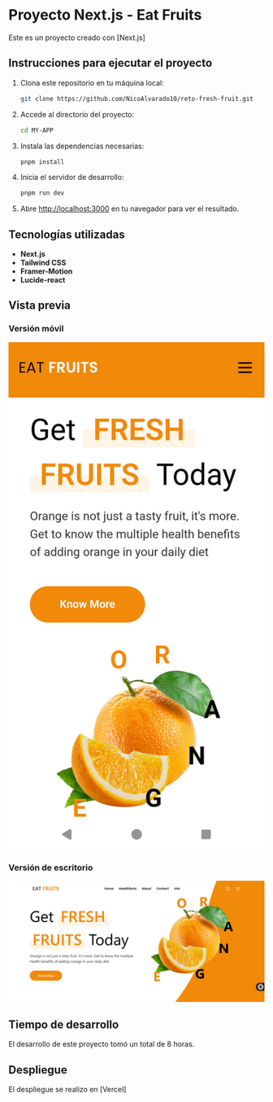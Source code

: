 # Proyecto Next.js - Eat Fruits

Este es un proyecto creado con [Next.js]

## Instrucciones para ejecutar el proyecto

1. Clona este repositorio en tu máquina local:
   ```bash
   git clone https://github.com/NicoAlvarado10/reto-fresh-fruit.git
   ```

2. Accede al directorio del proyecto:
   ```bash
   cd MY-APP
   ```

3. Instala las dependencias necesarias:
   ```bash
   pnpm install
   ```

4. Inicia el servidor de desarrollo:
   ```bash
   pnpm run dev
   ```

5. Abre [http://localhost:3000](http://localhost:3000) en tu navegador para ver el resultado.

## Tecnologías utilizadas

- **Next.js**
- **Tailwind CSS**
- **Framer-Motion**
- **Lucide-react**

## Vista previa

### Versión móvil
![Vista móvil](./public/movil.png)

### Versión de escritorio
![Vista escritorio](./public/Desktop.png)

## Tiempo de desarrollo

El desarrollo de este proyecto tomó un total de 8 horas.

## Despliegue
El despliegue se realizo en [Vercel]
